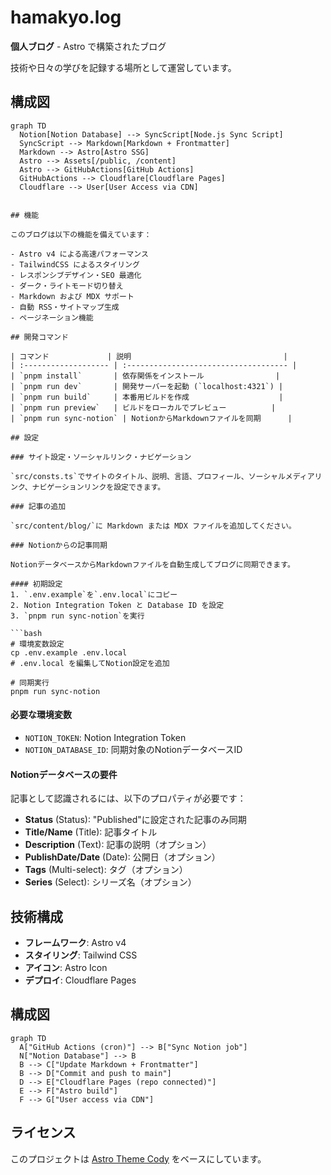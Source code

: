 # hamakyo.log

**個人ブログ** - Astro で構築されたブログ

技術や日々の学びを記録する場所として運営しています。

## 構成図

```mermaid
graph TD
  Notion[Notion Database] --> SyncScript[Node.js Sync Script]
  SyncScript --> Markdown[Markdown + Frontmatter]
  Markdown --> Astro[Astro SSG]
  Astro --> Assets[/public, /content]
  Astro --> GitHubActions[GitHub Actions]
  GitHubActions --> Cloudflare[Cloudflare Pages]
  Cloudflare --> User[User Access via CDN]


## 機能

このブログは以下の機能を備えています：

- Astro v4 による高速パフォーマンス
- TailwindCSS によるスタイリング
- レスポンシブデザイン・SEO 最適化
- ダーク・ライトモード切り替え
- Markdown および MDX サポート
- 自動 RSS・サイトマップ生成
- ページネーション機能

## 開発コマンド

| コマンド             | 説明                                  |
| :------------------- | :------------------------------------ |
| `pnpm install`       | 依存関係をインストール                |
| `pnpm run dev`       | 開発サーバーを起動 (`localhost:4321`) |
| `pnpm run build`     | 本番用ビルドを作成                    |
| `pnpm run preview`   | ビルドをローカルでプレビュー          |
| `pnpm run sync-notion` | NotionからMarkdownファイルを同期      |

## 設定

### サイト設定・ソーシャルリンク・ナビゲーション

`src/consts.ts`でサイトのタイトル、説明、言語、プロフィール、ソーシャルメディアリンク、ナビゲーションリンクを設定できます。

### 記事の追加

`src/content/blog/`に Markdown または MDX ファイルを追加してください。

### Notionからの記事同期

NotionデータベースからMarkdownファイルを自動生成してブログに同期できます。

#### 初期設定
1. `.env.example`を`.env.local`にコピー
2. Notion Integration Token と Database ID を設定
3. `pnpm run sync-notion`を実行

```bash
# 環境変数設定
cp .env.example .env.local
# .env.local を編集してNotion設定を追加

# 同期実行
pnpm run sync-notion
```

#### 必要な環境変数
- `NOTION_TOKEN`: Notion Integration Token
- `NOTION_DATABASE_ID`: 同期対象のNotionデータベースID

#### Notionデータベースの要件
記事として認識されるには、以下のプロパティが必要です：
- **Status** (Status): "Published"に設定された記事のみ同期
- **Title/Name** (Title): 記事タイトル
- **Description** (Text): 記事の説明（オプション）
- **PublishDate/Date** (Date): 公開日（オプション）
- **Tags** (Multi-select): タグ（オプション）
- **Series** (Select): シリーズ名（オプション）

## 技術構成

- **フレームワーク**: Astro v4
- **スタイリング**: Tailwind CSS
- **アイコン**: Astro Icon
- **デプロイ**: Cloudflare Pages

## 構成図

```mermaid
graph TD
  A["GitHub Actions (cron)"] --> B["Sync Notion job"]
  N["Notion Database"] --> B
  B --> C["Update Markdown + Frontmatter"]
  B --> D["Commit and push to main"]
  D --> E["Cloudflare Pages (repo connected)"]
  E --> F["Astro build"]
  F --> G["User access via CDN"]
```

## ライセンス

このプロジェクトは [Astro Theme Cody](https://github.com/kirontoo/astro-theme-cody) をベースにしています。
